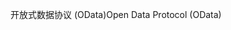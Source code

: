 <span data-ttu-id="04f5f-101">开放式数据协议 (OData)</span><span class="sxs-lookup"><span data-stu-id="04f5f-101">Open Data Protocol (OData)</span></span>